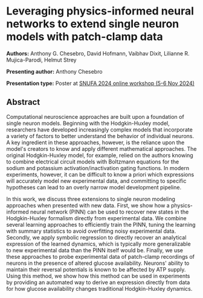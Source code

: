 # Leveraging physics-informed neural networks to extend single neuron models with patch-clamp data

**Authors:** Anthony G. Chesebro, David Hofmann, Vaibhav Dixit, Lilianne R. Mujica-Parodi, Helmut Strey
                           
**Presenting author:** Anthony Chesebro

**Presentation type:** Poster at [SNUFA 2024 online workshop (5-6 Nov 2024)](https://snufa.net/2024)

## Abstract

Computational neuroscience approaches are built upon a foundation of single neuron models. Beginning with the Hodgkin-Huxley model, researchers have developed increasingly complex models that incorporate a variety of factors to better understand the behavior of individual neurons. A key ingredient in these approaches, however, is the reliance upon the model's creators to know and apply different mathematical approaches. The original Hodgkin-Huxley model, for example, relied on the authors knowing to combine electrical circuit models with Boltzmann equations for the sodium and potassium activation/inactivation gating functions. In modern experiments, however, it can be difficult to know a priori which expressions will accurately model new experimental data, and committing to specific hypotheses can lead to an overly narrow model development pipeline.

In this work, we discuss three extensions to single neuron modeling approaches when presented with new data. First, we show how a physics-informed neural network (PINN) can be used to recover new states in the Hodgkin-Huxley formalism directly from experimental data. We combine several learning approaches to efficiently train the PINN, tuning the learning with summary statistics to avoid overfitting noisy experimental data. Secondly, we apply symbolic regression to directly recover an analytical expression of the learned dynamics, which is typically more generalizable to new experimental data than the PINN itself would be. Finally, we use these approaches to probe experimental data of patch-clamp recordings of neurons in the presence of altered glucose availability. Neurons' ability to maintain their reversal potentials is known to be affected by ATP supply. Using this method, we show how this method can be used in experiments by providing an automated way to derive an expression directly from data for how glucose availability changes traditional Hodgkin-Huxley dynamics. 